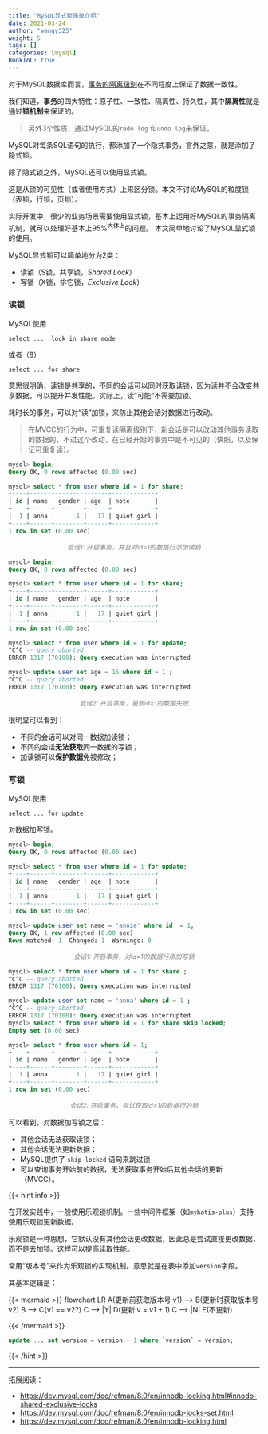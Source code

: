 ```yaml
---
title: "MySQL显式锁简单介绍"
date: 2021-03-24
author: "wangy325"
weight: 5
tags: []
categories: [mysql]
BookToC: true
---
```



对于MySQL数据库而言，[事务的隔离级别](./4_MySQL事务与隔离级别.md)在不同程度上保证了数据一致性。

我们知道，**事务**的四大特性：原子性、一致性、隔离性、持久性，其中**隔离性**就是通过**锁机制**来保证的。

>另外3个性质，通过MySQL的`redo log` 和`undo log`来保证。

MySQL对每条SQL语句的执行，都添加了一个隐式事务，言外之意，就是添加了隐式锁。

除了隐式锁之外，MySQL还可以使用显式锁。

这是从锁的可见性（或者使用方式）上来区分锁。本文不讨论MySQL的粒度锁（表锁，行锁，页锁）。

<!-- ~~我们知道，事务能读取到事务开始前就存在的数据，如果事务A需要对某条数据data1进行修改，在事务A还没有提交之前，事务B虽然不能读取到事务A对data1的修改（read committed隔离级别以上），但是能够读取data1原始的数据快照，并且能够再读取到的数据基础上对其进行修改（在事务A提交之后）。~~ -->

<!--more-->

实际开发中，很少的业务场景需要使用显式锁，基本上运用好MySQL的事务隔离机制，就可以处理好基本上95%<sup>大体上</sup>的问题。 本文简单地讨论了MySQL显式锁的使用。

MySQL显式锁可以简单地分为2类：

- 读锁（S锁，共享锁，*Shared Lock*）
- 写锁（X锁，排它锁，*Exclusive Lock*）


### 读锁

MySQL使用

    select ...  lock in share mode

或者（8）

    select ... for share

意思很明确，读锁是共享的，不同的会话可以同时获取读锁，因为读并不会改变共享数据，可以提升并发性能。实际上，读”可能“不需要加锁。

耗时长的事务，可以对“读”加锁，来防止其他会话对数据进行改动。

>在MVCC的行为中，可重复读隔离级别下，新会话是可以改动其他事务读取的数据的，不过这个改动，在已经开始的事务中是不可见的（快照，以及保证可重复读）。



```sql
mysql> begin;
Query OK, 0 rows affected (0.00 sec)

mysql> select * from user where id = 1 for share;
+----+------+--------+------+------------+
| id | name | gender | age  | note       |
+----+------+--------+------+------------+
|  1 | anna |      1 |   17 | quiet girl |
+----+------+--------+------+------------+
1 row in set (0.00 sec)
```

<p style="font-size:.8rem;font-style:italic;text-align:center; color:grey">会话1: 开启事务，并且对id=1的数据行添加读锁</p>


```sql
mysql> begin;
Query OK, 0 rows affected (0.00 sec)

mysql> select * from user where id = 1 for share;
+----+------+--------+------+------------+
| id | name | gender | age  | note       |
+----+------+--------+------+------------+
|  1 | anna |      1 |   17 | quiet girl |
+----+------+--------+------+------------+
1 row in set (0.00 sec)

mysql> select * from user where id = 1 for update;
^C^C -- query aborted
ERROR 1317 (70100): Query execution was interrupted

mysql> update user set age = 16 where id = 1 ;
^C^C -- query aborted
ERROR 1317 (70100): Query execution was interrupted
```

<p style="font-size:.8rem;font-style:italic;text-align:center; color:grey">会话2: 开启事务，更新id=1的数据失败</p>


很明显可以看到：

- 不同的会话可以对同一数据加读锁；
- 不同的会话**无法获取**同一数据的写锁；
- 加读锁可以**保护数据**免被修改；

### 写锁

MySQL使用

    select ... for update

对数据加写锁。

```sql
mysql> begin;
Query OK, 0 rows affected (0.00 sec)

mysql> select * from user where id = 1 for update;
+----+------+--------+------+------------+
| id | name | gender | age  | note       |
+----+------+--------+------+------------+
|  1 | anna |      1 |   17 | quiet girl |
+----+------+--------+------+------------+
1 row in set (0.00 sec)

mysql> update user set name = 'annie' where id  = 1;
Query OK, 1 row affected (0.00 sec)
Rows matched: 1  Changed: 1  Warnings: 0
```

<p style="font-size:.8rem;font-style:italic;text-align:center; color:grey">会话1: 开启事务，对id=1的数据行添加写锁</p>

```sql
mysql> select * from user where id = 1 for share ;
^C^C -- query aborted
ERROR 1317 (70100): Query execution was interrupted

mysql> update user set name = 'anna' where id = 1 ;
^C^C -- query aborted
ERROR 1317 (70100): Query execution was interrupted
mysql> select * from user where id = 1 for share skip locked;
Empty set (0.00 sec)

mysql> select * from user where id = 1;
+----+------+--------+------+------------+
| id | name | gender | age  | note       |
+----+------+--------+------+------------+
|  1 | anna |      1 |   17 | quiet girl |
+----+------+--------+------+------------+
1 row in set (0.00 sec)
```

<p style="font-size:.8rem;font-style:italic;text-align:center; color:grey">会话2: 开启事务，尝试获取id=1的数据行的锁</p>

可以看到，对数据加写锁之后：

- 其他会话无法获取读锁；
- 其他会话无法更新数据；
- MySQL提供了 `skip locked` 语句来跳过锁
- 可以查询事务开始前的数据，无法获取事务开始后其他会话的更新（MVCC）。

{{< hint info >}}

在开发实践中，一般使用乐观锁机制。一些中间件框架（如`mybatis-plus`）支持使用乐观锁更新数据。

乐观锁是一种思想，它默认没有其他会话更改数据，因此总是尝试直接更改数据，而不是去加锁。这样可以提高读取性能。

常用“版本号”来作为乐观锁的实现机制。意思就是在表中添加`version`字段。

其基本逻辑是：

{{< mermaid >}}
flowchart LR
A(更新前获取版本号 v1)  -->  B(更新时获取版本号 v2)
B --> C{v1 == v2?}
C --> |Y| D(更新 v = v1 + 1)
C --> |N| E(不更新)

{{< /mermaid >}}

```sql
update ... set version = version + 1 where `version` = version;
```

{{< /hint  >}}



---

拓展阅读：

- https://dev.mysql.com/doc/refman/8.0/en/innodb-locking.html#innodb-shared-exclusive-locks
- https://dev.mysql.com/doc/refman/8.0/en/innodb-locks-set.html
- https://dev.mysql.com/doc/refman/8.0/en/innodb-locking.html

